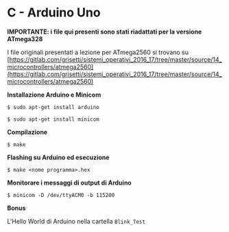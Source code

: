 # C - Arduino Uno

**IMPORTANTE: i file qui presenti sono stati riadattati per la versione ATmega328**

I file originali presentati a lezione per ATmega2560 si trovano su [https://gitlab.com/grisetti/sistemi_operativi_2016_17/tree/master/source/14_microcontrollers/atmega2560](https://gitlab.com/grisetti/sistemi_operativi_2016_17/tree/master/source/14_microcontrollers/atmega2560) 

**Installazione Arduino e Minicom**

`$ sudo apt-get install arduino`

`$ sudo apt-get install minicom`

**Compilazione**

`$ make`

**Flashing su Arduino ed esecuzione**

`$ make <nome programma>.hex`

**Monitorare i messaggi di output di Arduino**

`$ minicom -D /dev/ttyACM0 -b 115200`

**Bonus**

L'Hello World di Arduino nella cartella `Blink_Test`
